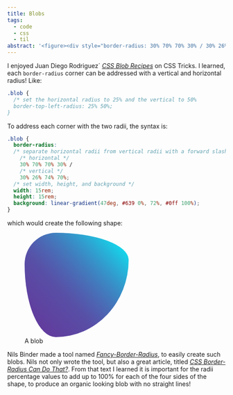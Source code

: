 ```yaml
---
title: Blobs
tags:
  - code
  - css
  - til
abstract: '<figure><div style="border-radius: 30% 70% 70% 30% / 30% 26% 74% 70%; width:10rem; height:10rem; background:linear-gradient(47deg, #639 0%, 72%, #0ff 100%);"  ></div><figcaption>A blob</figcaption></figure>'
---
```

I enjoyed Juan Diego Rodriguez´ [<cite>CSS Blob Recipes</cite>](https://css-tricks.com/css-blob-recipes) on CSS Tricks. I learned, each  `border-radius` corner can be addressed with a vertical and horizontal radius! Like:

```css
.blob {
  /* set the horizontal radius to 25% and the vertical to 50%
  border-top-left-radius: 25% 50%; 
}
```  

To address each corner with the two radii, the syntax is:

```css
.blob {
  border-radius:
  /* separate horizontal radii from vertical radii with a forward slash */    
    /* horizontal */
    30% 70% 70% 30% /  
    /* vertical */
    30% 26% 74% 70%;
  /* set width, height, and background */  
  width: 15rem;   
  height: 15rem;  
  background: linear-gradient(47deg, #639 0%, 72%, #0ff 100%);
}
```

which would create the following shape: 

<figure>
<div style="border-radius: 30% 70% 70% 30% / 30% 26% 74% 70%; width:15rem; height:15rem; background:linear-gradient(47deg, #639 0%, 72%, #0ff 100%);"  ></div>
<figcaption>A blob</figcaption>
</figure>

Nils Binder made a tool named [<cite>Fancy-Border-Radius</cite>](https://9elements.github.io/fancy-border-radius/), to easily create such blobs. Nils not only wrote the tool, but also a great article, titled [<cite>CSS Border-Radius Can Do That?</cite>](https://9elements.com/blog/css-border-radius-can-do-that/). From that text I learned it is important for the radii percentage values to add up to 100% for each of the four sides of the shape, to produce an organic looking blob with no straight lines!



